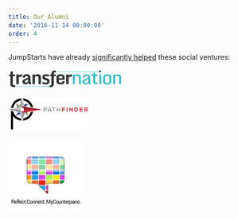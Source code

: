 ```yaml
---
title: Our Alumni
date: '2016-11-14 00:00:00'
order: 4
---
```

JumpStarts have already <u>significantly helped</u> these social ventures:

<div class="mt4">

<a href="http://transfernation.org/" target="_blank"> <img src="/uploads/transfernation-logo-3.png"> </a>

<a href="https://www.pathfinder.vet/" target="_blank"> <img src="/uploads/pathfinder-logo.png"> </a>

<a href="http://www.mycounterpane.com/" target="_blank"> <img src="/uploads/mcp-logo-4.jpg"> </a>

</div>
